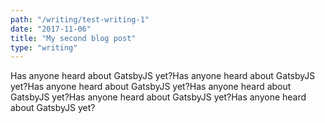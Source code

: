 ```yaml
---
path: "/writing/test-writing-1"
date: "2017-11-06"
title: "My second blog post"
type: "writing"
---
```


Has anyone heard about GatsbyJS yet?Has anyone heard about GatsbyJS yet?Has anyone heard about GatsbyJS yet?Has anyone heard about GatsbyJS yet?Has anyone heard about GatsbyJS yet?Has anyone heard about GatsbyJS yet?